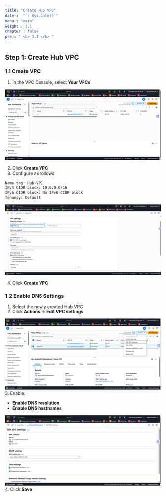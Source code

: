```yaml
---
title: "Create Hub VPC"
date :  "`r Sys.Date()`" 
menu : "main"
weight : 3.1
chapter : false
pre : " <b> 3.1 </b> "
---
```



## Step 1: Create Hub VPC

### 1.1 Create VPC

1. In the VPC Console, select **Your VPCs**

![](/images/3.hub-vpc/hinh-1.png)

2. Click **Create VPC**
3. Configure as follows:

```
Name tag: Hub-VPC
IPv4 CIDR block: 10.0.0.0/16
IPv6 CIDR block: No IPv6 CIDR block
Tenancy: Default
```

![](/images/3.hub-vpc/hinh-2.png)

4. Click **Create VPC**

### 1.2 Enable DNS Settings

1. Select the newly created Hub VPC
2. Click **Actions** → **Edit VPC settings**

![](/images/3.hub-vpc/hinh-3.png)
3. Enable:
   - **Enable DNS resolution**
   - **Enable DNS hostnames**

![](/images/3.hub-vpc/hinh-4.png)
4. Click **Save**
